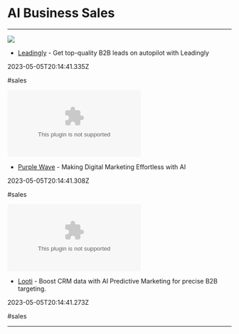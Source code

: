 # AI  Business  Sales

---

![](https://rdl.ink/render/https%3A%2F%2Fwww.leadingly.io)

- [Leadingly](https://www.leadingly.io) - Get top-quality B2B leads on autopilot with Leadingly

2023-05-05T20:14:41.335Z

#sales

![](https://rdl.ink/render/https%3A%2F%2Fpurplewave.ai)

- [Purple Wave](https://purplewave.ai) - Making Digital Marketing Effortless with AI

2023-05-05T20:14:41.308Z

#sales

![](https://rdl.ink/render/http%3A%2F%2Flooti.ai)

- [Looti](http://looti.ai) - Boost CRM data with AI Predictive Marketing for precise B2B targeting.

2023-05-05T20:14:41.273Z

#sales

---

